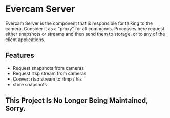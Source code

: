 # Evercam Server

Evercam Server is the component that is responsible for talking  to the camera. Consider it as a "proxy" for all commands. Processes here request either snapshots or streams and then send them to storage, or to any of the client applications.

## Features

* Request snapshots from cameras
* Request rtsp stream from cameras
* Convert rtsp stream to rtmp / hls
* store snapshots

## This Project Is No Longer Being Maintained, Sorry.
